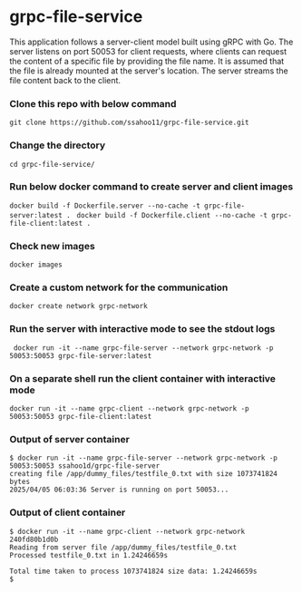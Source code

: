 # grpc-file-service

This application follows a server-client model built using gRPC with Go. The server listens on port 50053 for client requests, where clients can request the content of a specific file by providing the file name. It is assumed that the file is already mounted at the server's location. The server streams the file content back to the client.

### Clone this repo with below command
```git clone https://github.com/ssahoo11/grpc-file-service.git```

### Change the directory
```cd grpc-file-service/```

### Run below docker command to create server and client images
```docker build -f Dockerfile.server --no-cache -t grpc-file-server:latest . ```
```docker build -f Dockerfile.client --no-cache -t grpc-file-client:latest . ```

### Check new images
``` docker images ```

### Create a custom network for the communication
```docker create network grpc-network```

### Run the server with interactive mode to see the stdout logs
``` docker run -it --name grpc-file-server --network grpc-network -p 50053:50053 grpc-file-server:latest```

### On a separate shell run the client container with interactive mode

```docker run -it --name grpc-client --network grpc-network -p 50053:50053 grpc-file-client:latest```


### Output of server container
```
$ docker run -it --name grpc-file-server --network grpc-network -p 50053:50053 ssahoo1d/grpc-file-server
creating file /app/dummy_files/testfile_0.txt with size 1073741824 bytes
2025/04/05 06:03:36 Server is running on port 50053...

```

### Output of client container
```
$ docker run -it --name grpc-client --network grpc-network 240fd80b1d0b
Reading from server file /app/dummy_files/testfile_0.txt
Processed testfile_0.txt in 1.24246659s

Total time taken to process 1073741824 size data: 1.24246659s
$

```

